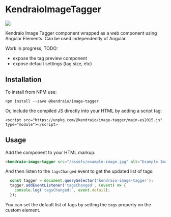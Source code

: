 # KendraioImageTagger

[![](https://img.shields.io/npm/v/@kendraio/image-tagger)](https://www.npmjs.com/package/@kendraio/image-tagger)


Kendraio Image Tagger component wrapped as a web component using Angular Elements.
Can be used independently of Angular.

Work in progress, TODO:

 - expose the tag preview component
 - expose default settings (tag size, etc)

## Installation

To install from NPM use: 

    npm install --save @kendraio/image-tagger
    
Or, include the compiled JS directly into your HTML by adding a script tag:

    <script src="https://unpkg.com/@kendraio/image-tagger/main-es2015.js" type="module"></script>
    
## Usage

Add the component to your HTML markup:

```html
<kendraio-image-tagger src="/assets/example-image.jpg" alt="Example Image"></kendraio-image-tagger>
```

And then listen to the `tagsChanged` event to get the updated list of tags:

```javascript
  const tagger = document.querySelector('kendraio-image-tagger');
  tagger.addEventListener('tagsChanged', (event) => {
    console.log(`tagsChanged:`, event.detail);
  });
```

You can set the default list of tags by setting the `tags` property on the custom element.
